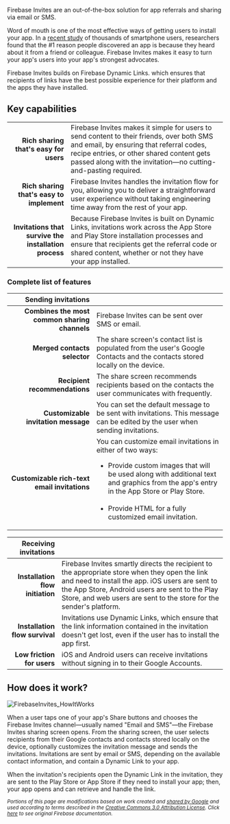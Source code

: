 Firebase Invites are an out-of-the-box solution for app referrals and sharing via email or SMS.

Word of mouth is one of the most effective ways of getting users to install your app. In a [recent study](https://think.storage.googleapis.com/docs/mobile-app-marketing-insights.pdf) of thousands of smartphone users, researchers found that the #1 reason people discovered an app is because they heard about it from a friend or colleague. Firebase Invites makes it easy to turn your app's users into your app's strongest advocates.

Firebase Invites builds on Firebase Dynamic Links. which ensures that recipients of links have the best possible experience for their platform and the apps they have installed.

## Key capabilities

|  |  |
|-:|--|
| **Rich sharing that's easy for users** | Firebase Invites makes it simple for users to send content to their friends, over both SMS and email, by ensuring that referral codes, recipe entries, or other shared content gets passed along with the invitation—no cutting-and-pasting required. |
| **Rich sharing that's easy to implement** | Firebase Invites handles the invitation flow for you, allowing you to deliver a straightforward user experience without taking engineering time away from the rest of your app. |
| **Invitations that survive the installation process** | Because Firebase Invites is built on Dynamic Links, invitations work across the App Store and Play Store installation processes and ensure that recipients get the referral code or shared content, whether or not they have your app installed. |

### Complete list of features

| Sending invitations |  |
|--------------------:|--|
| **Combines the most common sharing channels** | Firebase Invites can be sent over SMS or email. |
| **Merged contacts selector** | The share screen's contact list is populated from the user's Google Contacts and the contacts stored locally on the device. |
| **Recipient recommendations** | The share screen recommends recipients based on the contacts the user communicates with frequently. |
| **Customizable invitation message** | You can set the default message to be sent with invitations. This message can be edited by the user when sending invitations. |
| **Customizable rich-text email invitations** | You can customize email invitations in either of two ways: <br /> <ul><li>Provide custom images that will be used along with additional text and graphics from the app's entry in the App Store or Play Store.</li> <br /> <li>Provide HTML for a fully customized email invitation.</li></ul> |

| Receiving invitations |  |
|----------------------:|--|
| **Installation flow initiation** | Firebase Invites smartly directs the recipient to the appropriate store when they open the link and need to install the app. iOS users are sent to the App Store, Android users are sent to the Play Store, and web users are sent to the store for the sender's platform. |
| **Installation flow survival** | Invitations use Dynamic Links, which ensure that the link information contained in the invitation doesn't get lost, even if the user has to install the app first. |
| **Low friction for users** | iOS and Android users can receive invitations without signing in to their Google Accounts. |

## How does it work?

![FirebaseInvites_HowItWorks](https://firebase.google.com/docs/invites/images/send-invitations.png)

When a user taps one of your app's Share buttons and chooses the Firebase Invites channel—usually named "Email and SMS"—the Firebase Invites sharing screen opens. From the sharing screen, the user selects recipients from their Google contacts and contacts stored locally on the device, optionally customizes the invitation message and sends the invitations. Invitations are sent by email or SMS, depending on the available contact information, and contain a Dynamic Link to your app.

When the invitation's recipients open the Dynamic Link in the invitation, they are sent to the Play Store or App Store if they need to install your app; then, your app opens and can retrieve and handle the link.

<sub>_Portions of this page are modifications based on work created and [shared by Google](https://developers.google.com/readme/policies/) and used according to terms described in the [Creative Commons 3.0 Attribution License](http://creativecommons.org/licenses/by/3.0/). Click [here](https://firebase.google.com/docs/invites/) to see original Firebase documentation._</sub>